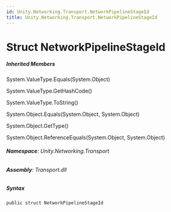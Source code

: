 ```yaml
---
id: Unity.Networking.Transport.NetworkPipelineStageId
title: Unity.Networking.Transport.NetworkPipelineStageId
---
```



# Struct NetworkPipelineStageId







##### Inherited Members



System.ValueType.Equals(System.Object)





System.ValueType.GetHashCode()





System.ValueType.ToString()





System.Object.Equals(System.Object, System.Object)





System.Object.GetType()





System.Object.ReferenceEquals(System.Object, System.Object)





###### **Namespace**: Unity.Networking.Transport

###### **Assembly**: Transport.dll

##### Syntax


``` lang-csharp
public struct NetworkPipelineStageId
```





